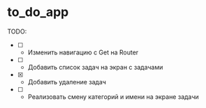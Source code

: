 # to_do_app


TODO:
- [ ] - Изменить навигацию с Get на Router
- [ ] - Добавить список задач на экран с задачами
- [x] - Добавить удаление задач
- [ ] - Реализовать смену категорий и имени на экране задачи

